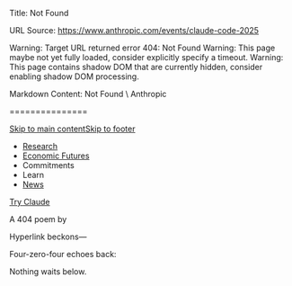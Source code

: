 Title: Not Found

URL Source: https://www.anthropic.com/events/claude-code-2025

Warning: Target URL returned error 404: Not Found
Warning: This page maybe not yet fully loaded, consider explicitly specify a timeout.
Warning: This page contains shadow DOM that are currently hidden, consider enabling shadow DOM processing.

Markdown Content:
Not Found \ Anthropic

===============

[Skip to main content](https://www.anthropic.com/events/claude-code-2025#main-content)[Skip to footer](https://www.anthropic.com/events/claude-code-2025#footer)

[](https://www.anthropic.com/)

*   [Research](https://www.anthropic.com/research)
*   [Economic Futures](https://www.anthropic.com/economic-futures)
*   Commitments
*   Learn
*   [News](https://www.anthropic.com/news)

[Try Claude](https://claude.ai/)

A 404 poem by 

Hyperlink beckons—

Four-zero-four echoes back:

Nothing waits below.

